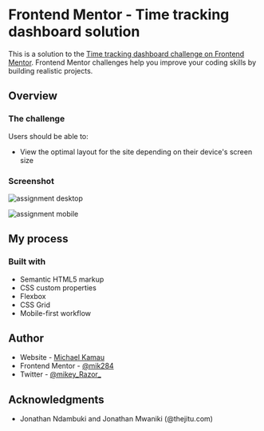 # Frontend Mentor - Time tracking dashboard solution

This is a solution to the [Time tracking dashboard challenge on Frontend Mentor](https://www.frontendmentor.io/challenges/time-tracking-dashboard-UIQ7167Jw). Frontend Mentor challenges help you improve your coding skills by building realistic projects. 
## Overview

### The challenge

Users should be able to:

- View the optimal layout for the site depending on their device's screen size

### Screenshot


![assignment desktop](https://user-images.githubusercontent.com/65639270/195050264-bda6606e-9657-43d7-a58b-8045fb0fce1b.png)

![assignment mobile](https://user-images.githubusercontent.com/65639270/195050331-c26b391a-088a-49ac-8328-3fa6a294b4f0.png)

## My process

### Built with

- Semantic HTML5 markup
- CSS custom properties
- Flexbox
- CSS Grid
- Mobile-first workflow






## Author

- Website - [Michael Kamau](https://www.your-site.com)
- Frontend Mentor - [@mik284](https://www.frontendmentor.io/profile/mik284)
- Twitter - [@mikey_Razor_](https://www.twitter.com/mikey_Razor_)



## Acknowledgments

- Jonathan Ndambuki and Jonathan Mwaniki (@thejitu.com)
